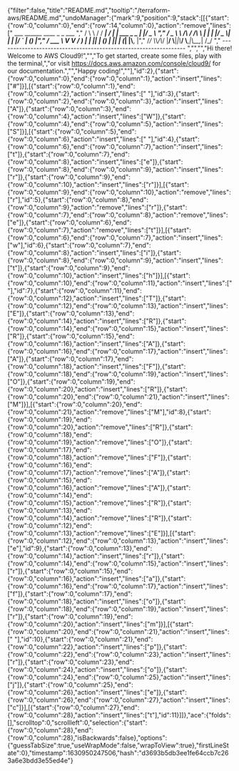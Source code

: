 {"filter":false,"title":"README.md","tooltip":"/terraform-aws/README.md","undoManager":{"mark":9,"position":9,"stack":[[{"start":{"row":0,"column":0},"end":{"row":14,"column":0},"action":"remove","lines":["         ___        ______     ____ _                 _  ___  ","        / \\ \\      / / ___|   / ___| | ___  _   _  __| |/ _ \\ ","       / _ \\ \\ /\\ / /\\___ \\  | |   | |/ _ \\| | | |/ _` | (_) |","      / ___ \\ V  V /  ___) | | |___| | (_) | |_| | (_| |\\__, |","     /_/   \\_\\_/\\_/  |____/   \\____|_|\\___/ \\__,_|\\__,_|  /_/ "," ----------------------------------------------------------------- ","","","Hi there! Welcome to AWS Cloud9!","","To get started, create some files, play with the terminal,","or visit https://docs.aws.amazon.com/console/cloud9/ for our documentation.","","Happy coding!",""],"id":2},{"start":{"row":0,"column":0},"end":{"row":0,"column":1},"action":"insert","lines":["#"]}],[{"start":{"row":0,"column":1},"end":{"row":0,"column":2},"action":"insert","lines":[" "],"id":3},{"start":{"row":0,"column":2},"end":{"row":0,"column":3},"action":"insert","lines":["A"]},{"start":{"row":0,"column":3},"end":{"row":0,"column":4},"action":"insert","lines":["W"]},{"start":{"row":0,"column":4},"end":{"row":0,"column":5},"action":"insert","lines":["S"]}],[{"start":{"row":0,"column":5},"end":{"row":0,"column":6},"action":"insert","lines":[" "],"id":4},{"start":{"row":0,"column":6},"end":{"row":0,"column":7},"action":"insert","lines":["t"]},{"start":{"row":0,"column":7},"end":{"row":0,"column":8},"action":"insert","lines":["e"]},{"start":{"row":0,"column":8},"end":{"row":0,"column":9},"action":"insert","lines":["r"]},{"start":{"row":0,"column":9},"end":{"row":0,"column":10},"action":"insert","lines":["r"]}],[{"start":{"row":0,"column":9},"end":{"row":0,"column":10},"action":"remove","lines":["r"],"id":5},{"start":{"row":0,"column":8},"end":{"row":0,"column":9},"action":"remove","lines":["r"]},{"start":{"row":0,"column":7},"end":{"row":0,"column":8},"action":"remove","lines":["e"]},{"start":{"row":0,"column":6},"end":{"row":0,"column":7},"action":"remove","lines":["t"]}],[{"start":{"row":0,"column":6},"end":{"row":0,"column":7},"action":"insert","lines":["w"],"id":6},{"start":{"row":0,"column":7},"end":{"row":0,"column":8},"action":"insert","lines":["i"]},{"start":{"row":0,"column":8},"end":{"row":0,"column":9},"action":"insert","lines":["t"]},{"start":{"row":0,"column":9},"end":{"row":0,"column":10},"action":"insert","lines":["h"]}],[{"start":{"row":0,"column":10},"end":{"row":0,"column":11},"action":"insert","lines":[" "],"id":7},{"start":{"row":0,"column":11},"end":{"row":0,"column":12},"action":"insert","lines":["T"]},{"start":{"row":0,"column":12},"end":{"row":0,"column":13},"action":"insert","lines":["E"]},{"start":{"row":0,"column":13},"end":{"row":0,"column":14},"action":"insert","lines":["R"]},{"start":{"row":0,"column":14},"end":{"row":0,"column":15},"action":"insert","lines":["R"]},{"start":{"row":0,"column":15},"end":{"row":0,"column":16},"action":"insert","lines":["A"]},{"start":{"row":0,"column":16},"end":{"row":0,"column":17},"action":"insert","lines":["A"]},{"start":{"row":0,"column":17},"end":{"row":0,"column":18},"action":"insert","lines":["F"]},{"start":{"row":0,"column":18},"end":{"row":0,"column":19},"action":"insert","lines":["O"]},{"start":{"row":0,"column":19},"end":{"row":0,"column":20},"action":"insert","lines":["R"]},{"start":{"row":0,"column":20},"end":{"row":0,"column":21},"action":"insert","lines":["M"]}],[{"start":{"row":0,"column":20},"end":{"row":0,"column":21},"action":"remove","lines":["M"],"id":8},{"start":{"row":0,"column":19},"end":{"row":0,"column":20},"action":"remove","lines":["R"]},{"start":{"row":0,"column":18},"end":{"row":0,"column":19},"action":"remove","lines":["O"]},{"start":{"row":0,"column":17},"end":{"row":0,"column":18},"action":"remove","lines":["F"]},{"start":{"row":0,"column":16},"end":{"row":0,"column":17},"action":"remove","lines":["A"]},{"start":{"row":0,"column":15},"end":{"row":0,"column":16},"action":"remove","lines":["A"]},{"start":{"row":0,"column":14},"end":{"row":0,"column":15},"action":"remove","lines":["R"]},{"start":{"row":0,"column":13},"end":{"row":0,"column":14},"action":"remove","lines":["R"]},{"start":{"row":0,"column":12},"end":{"row":0,"column":13},"action":"remove","lines":["E"]}],[{"start":{"row":0,"column":12},"end":{"row":0,"column":13},"action":"insert","lines":["e"],"id":9},{"start":{"row":0,"column":13},"end":{"row":0,"column":14},"action":"insert","lines":["r"]},{"start":{"row":0,"column":14},"end":{"row":0,"column":15},"action":"insert","lines":["r"]},{"start":{"row":0,"column":15},"end":{"row":0,"column":16},"action":"insert","lines":["a"]},{"start":{"row":0,"column":16},"end":{"row":0,"column":17},"action":"insert","lines":["f"]},{"start":{"row":0,"column":17},"end":{"row":0,"column":18},"action":"insert","lines":["o"]},{"start":{"row":0,"column":18},"end":{"row":0,"column":19},"action":"insert","lines":["r"]},{"start":{"row":0,"column":19},"end":{"row":0,"column":20},"action":"insert","lines":["m"]}],[{"start":{"row":0,"column":20},"end":{"row":0,"column":21},"action":"insert","lines":[" "],"id":10},{"start":{"row":0,"column":21},"end":{"row":0,"column":22},"action":"insert","lines":["p"]},{"start":{"row":0,"column":22},"end":{"row":0,"column":23},"action":"insert","lines":["r"]},{"start":{"row":0,"column":23},"end":{"row":0,"column":24},"action":"insert","lines":["o"]},{"start":{"row":0,"column":24},"end":{"row":0,"column":25},"action":"insert","lines":["j"]},{"start":{"row":0,"column":25},"end":{"row":0,"column":26},"action":"insert","lines":["e"]},{"start":{"row":0,"column":26},"end":{"row":0,"column":27},"action":"insert","lines":["c"]}],[{"start":{"row":0,"column":27},"end":{"row":0,"column":28},"action":"insert","lines":["t"],"id":11}]]},"ace":{"folds":[],"scrolltop":0,"scrollleft":0,"selection":{"start":{"row":0,"column":28},"end":{"row":0,"column":28},"isBackwards":false},"options":{"guessTabSize":true,"useWrapMode":false,"wrapToView":true},"firstLineState":0},"timestamp":1630950247506,"hash":"d3693b5db3ee1fe64ccb7c263a6e3bdd3e55ed4e"}